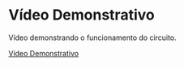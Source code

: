 
# Vídeo Demonstrativo

Vídeo demonstrando o funcionamento do circuito.

[Vídeo Demonstrativo](https://www.youtube.com/watch?v=Odi_st8Awek)

